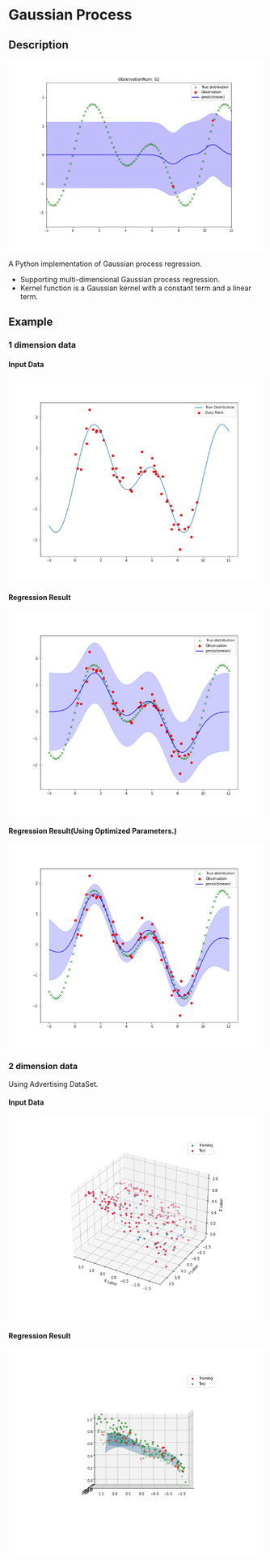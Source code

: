 # Gaussian Process

## Description

![gif](./image/animation.gif)

A Python implementation of Gaussian process regression.

- Supporting multi-dimensional Gaussian process regression.
- Kernel function is a Gaussian kernel with a constant term and a linear term.

## Example

### 1 dimension data

#### Input Data

![input](./image/1d-raw-data.png)

#### Regression Result

![result](./image/1d-gpr.png)

#### Regression Result(Using Optimized Parameters.)

![result_opt](./image/1d-gpr-optimize.png)

### 2 dimension data

Using Advertising DataSet.

#### Input Data

![input](./image/2d-raw-data_1.png)

#### Regression Result

![result](./image/2d-gpr-1.png)
